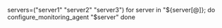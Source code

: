 servers=("server1" "server2" "server3")
for server in "${server[@]}; do
    configure_monitoring_agent  "$server"
done
